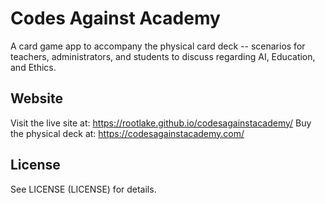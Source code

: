 # Codes Against Academy

A card game app to accompany the physical card deck -- scenarios for teachers, administrators, and students to discuss regarding AI, Education, and Ethics.

## Website

Visit the live site at: https://rootlake.github.io/codesagainstacademy/
Buy the physical deck at: https://codesagainstacademy.com/

## License

See LICENSE (LICENSE) for details. 